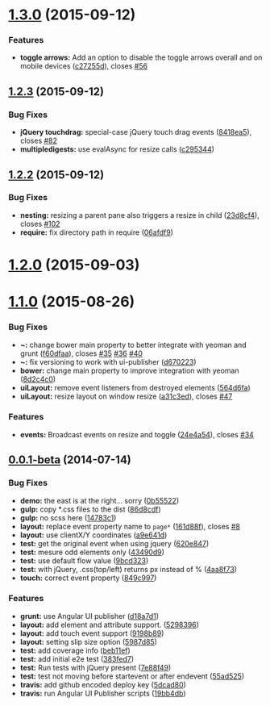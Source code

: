 <a name="1.3.0"></a>
# [1.3.0](https://github.com/angular-ui/ui-layout/compare/v1.2.3...v1.3.0) (2015-09-12)


### Features

* **toggle arrows:** Add an option to disable the toggle arrows overall and on mobile devices ([c27255d](https://github.com/angular-ui/ui-layout/commit/c27255d)), closes [#56](https://github.com/angular-ui/ui-layout/issues/56)



<a name="1.2.3"></a>
## [1.2.3](https://github.com/angular-ui/ui-layout/compare/v1.2.2...v1.2.3) (2015-09-12)


### Bug Fixes

* **jQuery touchdrag:** special-case jQuery touch drag events ([8418ea5](https://github.com/angular-ui/ui-layout/commit/8418ea5)), closes [#82](https://github.com/angular-ui/ui-layout/issues/82)
* **multipledigests:** use evalAsync for resize calls ([c295344](https://github.com/angular-ui/ui-layout/commit/c295344))



<a name="1.2.2"></a>
## [1.2.2](https://github.com/angular-ui/ui-layout/compare/v1.2.1...v1.2.2) (2015-09-12)


### Bug Fixes

* **nesting:** resizing a parent pane also triggers a resize in child ([23d8cf4](https://github.com/angular-ui/ui-layout/commit/23d8cf4)), closes [#102](https://github.com/angular-ui/ui-layout/issues/102)
* **require:** fix directory path in require ([06afdf9](https://github.com/angular-ui/ui-layout/commit/06afdf9))



<a name="1.2.0"></a>
# [1.2.0](https://github.com/angular-ui/ui-layout/compare/v1.1.1...v1.2.0) (2015-09-03)




<a name="1.1.0"></a>
# [1.1.0](https://github.com/angular-ui/ui-layout/compare/v0.0.2...v1.1.0) (2015-08-26)


### Bug Fixes

* **~:** change bower main property to better integrate with yeoman and grunt ([f60dfaa](https://github.com/angular-ui/ui-layout/commit/f60dfaa)), closes [#35](https://github.com/angular-ui/ui-layout/issues/35) [#36](https://github.com/angular-ui/ui-layout/issues/36) [#40](https://github.com/angular-ui/ui-layout/issues/40)
* **~:** fix versioning to work with ui-publisher ([d670223](https://github.com/angular-ui/ui-layout/commit/d670223))
* **bower:** change main property to improve integration with yeoman ([8d2c4c0](https://github.com/angular-ui/ui-layout/commit/8d2c4c0))
* **uiLayout:** remove event listeners from destroyed elements ([564d6fa](https://github.com/angular-ui/ui-layout/commit/564d6fa))
* **uiLayout:** resize layout on window resize ([a31c3ed](https://github.com/angular-ui/ui-layout/commit/a31c3ed)), closes [#47](https://github.com/angular-ui/ui-layout/issues/47)

### Features

* **events:** Broadcast events on resize and toggle ([24e4a54](https://github.com/angular-ui/ui-layout/commit/24e4a54)), closes [#34](https://github.com/angular-ui/ui-layout/issues/34)



<a name="0.0.1-beta"></a>
## [0.0.1-beta](https://github.com/angular-ui/ui-layout/compare/v1.0.5...v0.0.1-beta) (2014-07-14)


### Bug Fixes

* **demo:** the east is at the right... sorry ([0b55522](https://github.com/angular-ui/ui-layout/commit/0b55522))
* **gulp:** copy *.css files to the dist ([86d8cdf](https://github.com/angular-ui/ui-layout/commit/86d8cdf))
* **gulp:** no scss here ([14783c1](https://github.com/angular-ui/ui-layout/commit/14783c1))
* **layout:** replace event property name to `page*` ([161d88f](https://github.com/angular-ui/ui-layout/commit/161d88f)), closes [#8](https://github.com/angular-ui/ui-layout/issues/8)
* **layout:** use clientX/Y coordinates ([a9e641d](https://github.com/angular-ui/ui-layout/commit/a9e641d))
* **test:** get the original event when using jquery ([620e847](https://github.com/angular-ui/ui-layout/commit/620e847))
* **test:** mesure odd elements only ([43490d9](https://github.com/angular-ui/ui-layout/commit/43490d9))
* **test:** use default flow value ([9bcd323](https://github.com/angular-ui/ui-layout/commit/9bcd323))
* **test:** with jQuery, .css(top/left) returns px instead of % ([4aa8f73](https://github.com/angular-ui/ui-layout/commit/4aa8f73))
* **touch:** correct event property ([849c997](https://github.com/angular-ui/ui-layout/commit/849c997))

### Features

* **grunt:** use Angular UI publisher ([d18a7d1](https://github.com/angular-ui/ui-layout/commit/d18a7d1))
* **layout:** add element and attribute support. ([5298396](https://github.com/angular-ui/ui-layout/commit/5298396))
* **layout:** add touch event support ([9198b89](https://github.com/angular-ui/ui-layout/commit/9198b89))
* **layout:** setting slip size option ([5987d85](https://github.com/angular-ui/ui-layout/commit/5987d85))
* **test:** add coverage info ([beb11ef](https://github.com/angular-ui/ui-layout/commit/beb11ef))
* **test:** add initial e2e test ([383fed7](https://github.com/angular-ui/ui-layout/commit/383fed7))
* **test:** Run tests with jQuery present ([7e88f49](https://github.com/angular-ui/ui-layout/commit/7e88f49))
* **test:** test not moving before startevent or after endevent ([55ad525](https://github.com/angular-ui/ui-layout/commit/55ad525))
* **travis:** add github encoded deploy key ([5dcad80](https://github.com/angular-ui/ui-layout/commit/5dcad80))
* **travis:** run Angular UI Publisher scripts ([19bb4db](https://github.com/angular-ui/ui-layout/commit/19bb4db))



